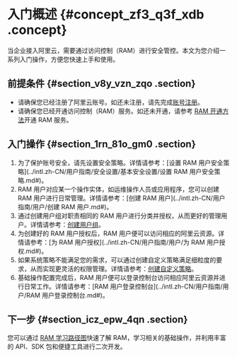 # 入门概述 {#concept_zf3_q3f_xdb .concept}

当企业接入阿里云，需要通过访问控制（RAM）进行安全管控。本文为您介绍一系列入门操作，方便您快速上手和使用。

## 前提条件 {#section_v8y_vzn_zqo .section}

-   请确保您已经注册了阿里云账号。如还未注册，请先完成[账号注册](https://account.alibabacloud.com/register/intl_register.htm)。
-   请确保您已经开通访问控制（RAM）服务。如还未开通，请参考 [RAM 开通方法](../intl.zh-CN/产品定价/开通方法.md#)开通 RAM 服务。

## 入门操作 {#section_1rn_81o_gm0 .section}

1.  为了保护账号安全，请先设置安全策略。详情请参考：[设置 RAM 用户安全策略](../intl.zh-CN/用户指南/安全设置/基本安全设置/设置 RAM 用户安全策略.md#)。
2.  RAM 用户对应某一个操作实体，如运维操作人员或应用程序，您可以创建 RAM 用户进行日常管理。详情请参考：[创建 RAM 用户](../intl.zh-CN/用户指南/用户/创建 RAM 用户.md#)。
3.  通过创建用户组对职责相同的 RAM 用户进行分类并授权，从而更好的管理用户。详情请参考：[创建用户组](../intl.zh-CN/用户指南/用户组/创建用户组.md#)。
4.  为创建好的 RAM 用户授权后，RAM 用户便可以访问相应的阿里云资源。详情请参考：[为 RAM 用户授权](../intl.zh-CN/用户指南/用户/为 RAM 用户授权.md#)。
5.  如果系统策略不能满足您的需求，可以通过创建自定义策略满足细粒度的要求，从而实现更灵活的权限管理。详情请参考：[创建自定义策略](../intl.zh-CN/用户指南/权限策略/自定义策略/创建自定义策略.md#)。
6.  基础操作配置完成后，RAM 用户便可以登录控制台访问相应阿里云资源并进行日常工作。详情请参考：[RAM 用户登录控制台](../intl.zh-CN/用户指南/用户/RAM 用户登录控制台.md#)。

## 下一步 {#section_icz_epw_4qn .section}

您可以通过 [RAM 学习路径图](https://www.alibabacloud.com/getting-started/learningpath/ram)快速了解 RAM，学习相关的基础操作，并利用丰富的 API、SDK 包和便捷工具进行二次开发。

